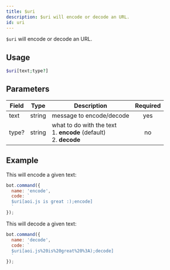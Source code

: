 ```yaml
---
title: $uri 
description: $uri will encode or decode an URL.
id: uri
---
```


`$uri` will encode or decode an URL.

## Usage

```php
$uri[text;type?]
```

## Parameters 


| Field     | Type    | Description                                        | Required |
|-----------|---------|----------------------------------------------------| :------: |
| text    | string  | message to encode/decode                             | yes      |
| type?    | string  | what to do with the text <br /> 1. **encode** (default) <br /> 2. **decode**   | no      |


## Example

This will encode a given text:

```javascript
bot.command({
  name: 'encode',
  code: `
  $uri[aoi.js is great :);encode]
  `
});
```

This will decode a given text:

```javascript
bot.command({
  name: 'decode',
  code: `
  $uri[aoi.js%20is%20great%20%3A);decode]
  `
});
```
